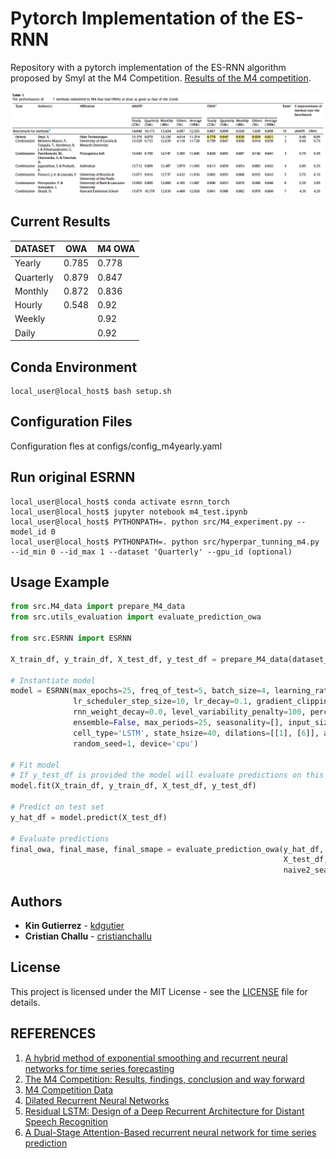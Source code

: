 # Pytorch Implementation of the ES-RNN
Repository with a pytorch implementation of the ES-RNN algorithm proposed by Smyl at the M4 Competition. 
[Results of the M4 competition](https://www.researchgate.net/publication/325901666_The_M4_Competition_Results_findings_conclusion_and_way_forward).

<p float="center">
  <img src="results/m4_results.png" width="800" />
</p>

## Current Results
| DATASET   | OWA   | M4 OWA |
|-----------|-------|--------|
| Yearly    | 0.785 | 0.778  |
| Quarterly | 0.879 | 0.847  |
| Monthly   | 0.872 | 0.836  |
| Hourly    | 0.548 | 0.92   |
| Weekly    |       | 0.92   |
| Daily     |       | 0.92   |

## Conda Environment
```console
local_user@local_host$ bash setup.sh
```

## Configuration Files
Configuration fles at configs/config_m4yearly.yaml

## Run original ESRNN
```console
local_user@local_host$ conda activate esrnn_torch
local_user@local_host$ jupyter notebook m4_test.ipynb
local_user@local_host$ PYTHONPATH=. python src/M4_experiment.py --model_id 0
local_user@local_host$ PYTHONPATH=. python src/hyperpar_tunning_m4.py --id_min 0 --id_max 1 --dataset 'Quarterly' --gpu_id (optional)
```

## Usage Example
```python
from src.M4_data import prepare_M4_data
from src.utils_evaluation import evaluate_prediction_owa

from src.ESRNN import ESRNN

X_train_df, y_train_df, X_test_df, y_test_df = prepare_M4_data(dataset_name='Yearly', num_obs=23000)

# Instantiate model
model = ESRNN(max_epochs=25, freq_of_test=5, batch_size=4, learning_rate=1e-4, per_series_lr_multip=0.8,
              lr_scheduler_step_size=10, lr_decay=0.1, gradient_clipping_threshold=50, 
              rnn_weight_decay=0.0, level_variability_penalty=100, percentile=50, training_percentile=50,
              ensemble=False, max_periods=25, seasonality=[], input_size=4, output_size=6,
              cell_type='LSTM', state_hsize=40, dilations=[[1], [6]], add_nl_layer=False,
              random_seed=1, device='cpu')

# Fit model
# If y_test_df is provided the model will evaluate predictions on this set every freq_test epochs
model.fit(X_train_df, y_train_df, X_test_df, y_test_df)

# Predict on test set
y_hat_df = model.predict(X_test_df)

# Evaluate predictions
final_owa, final_mase, final_smape = evaluate_prediction_owa(y_hat_df, y_train_df, 
                                                             X_test_df, y_test_df,
                                                             naive2_seasonality=1)
```

## Authors
* **Kin Gutierrez** - [kdgutier](https://github.com/kdgutier)
* **Cristian Challu** - [cristianchallu](https://github.com/cristianchallu)

## License
This project is licensed under the MIT License - see the [LICENSE](https://github.com/kdgutier/esrnn_torch/LICENSE) file for details.


## REFERENCES
1. [A hybrid method of exponential smoothing and recurrent neural networks for time series forecasting](https://www.sciencedirect.com/science/article/pii/S0169207019301153)
2. [The M4 Competition: Results, findings, conclusion and way forward](https://www.researchgate.net/publication/325901666_The_M4_Competition_Results_findings_conclusion_and_way_forward)
3. [M4 Competition Data](https://github.com/M4Competition/M4-methods/tree/master/Dataset)
4. [Dilated Recurrent Neural Networks](https://papers.nips.cc/paper/6613-dilated-recurrent-neural-networks.pdf)
5. [Residual LSTM: Design of a Deep Recurrent Architecture for Distant Speech Recognition](https://arxiv.org/abs/1701.03360)
6. [A Dual-Stage Attention-Based recurrent neural network for time series prediction](https://arxiv.org/abs/1704.02971)
